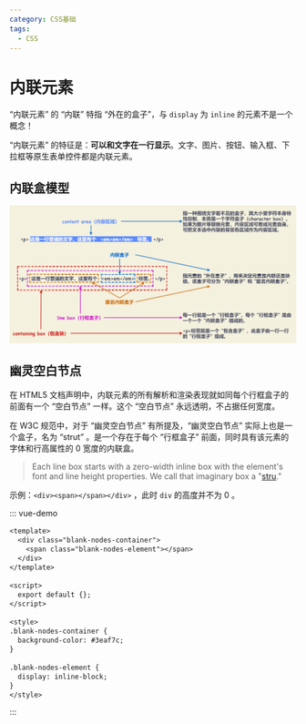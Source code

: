```yaml
---
category: CSS基础
tags:
  - CSS
---
```


# 内联元素

“内联元素” 的 “内联” 特指 “外在的盒子”，与 `display` 为 `inline` 的元素不是一个概念！

“内联元素” 的特征是：**可以和文字在一行显示**。文字、图片、按钮、输入框、下拉框等原生表单控件都是内联元素。

## 内联盒模型

![inline-block-model](./files/images/inline-block-model.drawio.png)

## 幽灵空白节点

在 HTML5 文档声明中，内联元素的所有解析和渲染表现就如同每个行框盒子的前面有一个 “空白节点” 一样。这个 “空白节点” 永远透明，不占据任何宽度。

在 W3C 规范中，对于 “幽灵空白节点” 有所提及，“幽灵空白节点” 实际上也是一个盒子，名为 “strut” 。是一个存在于每个 “行框盒子” 前面，同时具有该元素的字体和行高属性的 0 宽度的内联盒。

> Each line box starts with a zero-width inline box with the element's font and line height properties. We call that imaginary box a "[stru](https://www.w3.org/TR/CSS2/visudet.html#strut)."

示例：`<div><span></span></div>` ，此时 `div` 的高度并不为 0 。

::: vue-demo

```vue
<template>
  <div class="blank-nodes-container">
    <span class="blank-nodes-element"></span>
  </div>
</template>

<script>
  export default {};
</script>

<style>
.blank-nodes-container {
  background-color: #3eaf7c;
}

.blank-nodes-element {
  display: inline-block;
}
</style>
```

:::
